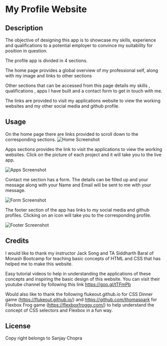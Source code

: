 # My Profile Website


## Description

The objective of designing this app is to showcase my skills, experience and qualifications to a potential employer to convince my suitability for position in question.

The profile app is divided in 4 sections. 

The home page provides a global overview of my professional self, along with my image and links to other sections

Other sections that can be accessed from this page details my skills , qualifications , apps I have built and a contact form to get in touch with me.

The links are provided to visit my applications website to view the working websites and my other social media and github profile.


## Usage

On the home page there are links provided to scroll down to the corresponding sections.
![Home Screenshot](https://user-images.githubusercontent.com/105487471/222293269-ba5b4b18-9afb-4371-bd3d-6e730d04bc46.jpg)

Apps sections provides the link to visit the applications to view the working websites. Click on the picture of each project and it will take you to the live app.

![Apps Screenshot](https://user-images.githubusercontent.com/105487471/222293470-854ea34e-3f32-49ac-8bec-b5fdfd47f67b.jpg)

Contact me section has a form. The details can be filled up and your message along with your Name and Email will be sent to me with your message.

![Form Screenshot](https://user-images.githubusercontent.com/105487471/222293622-36b3a3b7-921a-4a84-8238-9c6facafd412.jpg)

The footer section of the app has links to my social media and github profiles. Clicking on an icon will take you to the corresponding profile.

![Footer Screenshot](https://user-images.githubusercontent.com/105487471/222293638-05175057-8b9a-4944-ba45-3b020e72b4fc.jpg)

## Credits

I would like to thank my instructor Jack Song  and TA Siddharth Baral of Monash Bootcamp for teaching basic concepts of HTML and CSS that has helped me to make this website.

Easy tutorial videos to help in understanding the applications of these concepts and inspiring the basic design of this website.  You can visit their youtube channel by following this link https://goo.gl/tTFmPb 

Would also like to thank the following flukeout.github.io for CSS Dinner game (https://flukeout.github.io/) and https://github.com/thomaspark for Flexbox Frog game (https://flexboxfroggy.com/) to help understand the concept of CSS selectors and Flexbox in a fun way.




## License

Copy right belongs to Sanjay Chopra

